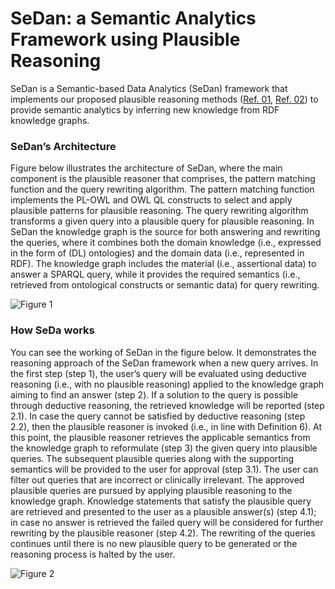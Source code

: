 # SeDan: a Semantic Analytics Framework using Plausible Reasoning

SeDan is a Semantic-based Data Analytics (SeDan) framework  that implements our proposed plausible reasoning methods ([Ref. 01](https://ieeexplore.ieee.org/abstract/document/8495925), [Ref. 02](https://biodatamining.biomedcentral.com/articles/10.1186/s13040-017-0123-y)) to provide semantic analytics by inferring new knowledge from RDF knowledge graphs.

### SeDan’s Architecture
Figure below illustrates the architecture of SeDan, where the main component is the plausible reasoner that comprises, the pattern matching function and the query rewriting algorithm. The pattern matching function implements the PL-OWL and OWL QL constructs to select and apply plausible patterns for plausible reasoning. The query rewriting algorithm transforms a given query into a plausible query for plausible reasoning. In SeDan the knowledge graph is the source for both answering and rewriting the queries, where it combines both the domain knowledge (i.e., expressed in the form of (DL) ontologies) and the domain data (i.e., represented in RDF). The knowledge graph includes the material (i.e., assertional data) to answer a SPARQL query, while it provides the required semantics (i.e., retrieved from ontological constructs or semantic data) for query rewriting. 

![Figure 1](https://github.com/hassanzade/sedan/tree/main/images/Figure1.jpg?raw=true)

### How SeDa works

You can see the working of SeDan in the figure below. It demonstrates the reasoning approach of the SeDan framework when a new query arrives. In the first step (step 1), the user’s query will be evaluated using deductive reasoning (i.e., with no plausible reasoning) applied to the knowledge graph aiming to find an answer (step 2). If a solution to the query is possible through deductive reasoning, the retrieved knowledge will be reported (step 2.1). In case the query cannot be satisfied by deductive reasoning (step 2.2), then the plausible reasoner is invoked (i.e., in line with Definition 6). At this point, the plausible reasoner retrieves the applicable semantics from the knowledge graph to reformulate (step 3) the given query into plausible queries. The subsequent plausible queries along with the supporting semantics will be provided to the user for approval (step 3.1). The user can filter out queries that are incorrect or clinically irrelevant. The approved plausible queries are pursued by applying plausible reasoning to the knowledge graph. Knowledge statements that satisfy the plausible query are retrieved and presented to the user as a plausible answer(s) (step 4.1); in case no answer is retrieved the failed query will be considered for further rewriting by the plausible reasoner (step 4.2). The rewriting of the queries continues until there is no new plausible query to be generated or the reasoning process is halted by the user. 

![Figure 2](https://github.com/hassanzade/sedan/tree/main/images/Figure2.jpg?raw=true)

